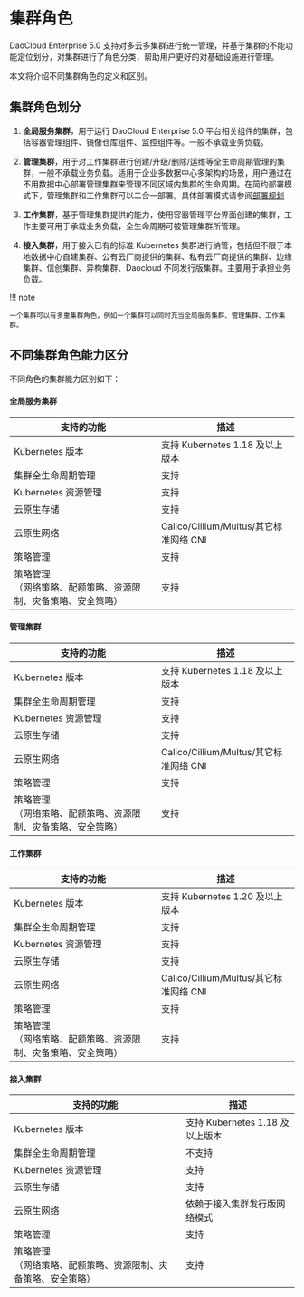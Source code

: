 # 集群角色

DaoCloud Enterprise 5.0 支持对多云多集群进行统一管理，并基于集群的不能功能定位划分，对集群进行了角色分类，帮助用户更好的对基础设施进行管理。

本文将介绍不同集群角色的定义和区别。

## 集群角色划分

1. **全局服务集群**，用于运行 DaoCloud Enterprise 5.0 平台相关组件的集群，包括容器管理组件、镜像仓库组件、监控组件等。一般不承载业务负载。

2. **管理集群**，用于对工作集群进行创建/升级/删除/运维等全生命周期管理的集群，一般不承载业务负载。适用于企业多数据中心多架构的场景，用户通过在不用数据中心部署管理集群来管理不同区域内集群的生命周期。在简约部署模式下，管理集群和工作集群可以二合一部署。具体部署模式请参阅[部署规划](../../../install/commercial/deploy-plan.md)

3. **工作集群**，基于管理集群提供的能力，使用容器管理平台界面创建的集群，工作主要可用于承载业务负载，全生命周期可被管理集群所管理。

4. **接入集群**，用于接入已有的标准 Kubernetes 集群进行纳管，包括但不限于本地数据中心自建集群、公有云厂商提供的集群、私有云厂商提供的集群、边缘集群、信创集群、异构集群、Daocloud 不同发行版集群。主要用于承担业务负载。

!!! note

    一个集群可以有多重集群角色，例如一个集群可以同时充当全局服务集群、管理集群、工作集群。

## 不同集群角色能力区分

不同角色的集群能力区别如下：

#### 全局服务集群

| 支持的功能                                                         | 描述                                                    |
| ----------------------------------------------------------- | ----------------------------------------------------------- |
| Kubernetes 版本                                               | 支持 Kubernetes 1.18 及以上版本                                |
| 集群全生命周期管理                                             | 支持                                                          |
| Kubernetes 资源管理                                          | 支持                                                          |
| 云原生存储                                                    | 支持                                                          |
| 云原生网络                                                    | Calico/Cillium/Multus/其它标准网络 CNI                         |
| 策略管理                                                      | 支持                                                           |
| 策略管理<br />（网络策略、配额策略、资源限制、灾备策略、安全策略）     | 支持                                                          |

#### 管理集群

| 支持的功能                                                         | 描述                                                    |
| ----------------------------------------------------------- | ----------------------------------------------------------- |
| Kubernetes 版本                                               | 支持 Kubernetes 1.18 及以上版本                                |
| 集群全生命周期管理                                             | 支持                                                          |
| Kubernetes 资源管理                                          | 支持                                                          |
| 云原生存储                                                    | 支持                                                          |
| 云原生网络                                                    | Calico/Cillium/Multus/其它标准网络 CNI                          |
| 策略管理                                                      | 支持                                                           |
| 策略管理<br />（网络策略、配额策略、资源限制、灾备策略、安全策略）     | 支持                                                          |

#### 工作集群

| 支持的功能                                                         | 描述                                                    |
| ----------------------------------------------------------- | ----------------------------------------------------------- |
| Kubernetes 版本                                               | 支持 Kubernetes 1.20 及以上版本                                |
| 集群全生命周期管理                                             | 支持                                                          |
| Kubernetes 资源管理                                          | 支持                                                          |
| 云原生存储                                                    | 支持                                                          |
| 云原生网络                                                    | Calico/Cillium/Multus/其它标准网络 CNI                          |
| 策略管理                                                      | 支持                                                           |
| 策略管理<br />（网络策略、配额策略、资源限制、灾备策略、安全策略）     | 支持                                                          |

#### 接入集群

| 支持的功能                                                         | 描述                                                   |
| ----------------------------------------------------------- | ----------------------------------------------------------- |
| Kubernetes 版本                                               | 支持 Kubernetes 1.18 及以上版本                                |
| 集群全生命周期管理                                             | 不支持                                                        |
| Kubernetes 资源管理                                          | 支持                                                          |
| 云原生存储                                                    | 支持                                                          |
| 云原生网络                                                    | 依赖于接入集群发行版网络模式                                      |
| 策略管理                                                      | 支持                                                           |
| 策略管理<br />（网络策略、配额策略、资源限制、灾备策略、安全策略）     | 支持                                                          |
